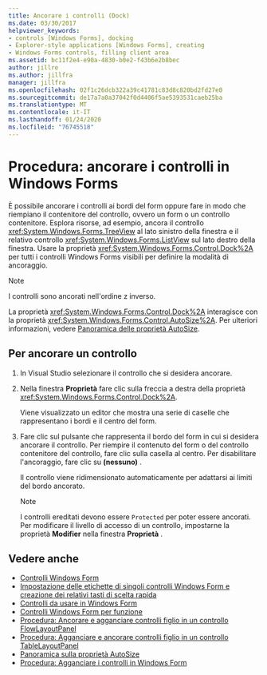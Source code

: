```yaml
---
title: Ancorare i controlli (Dock)
ms.date: 03/30/2017
helpviewer_keywords:
- controls [Windows Forms], docking
- Explorer-style applications [Windows Forms], creating
- Windows Forms controls, filling client area
ms.assetid: bc11f2e4-e90a-4830-b0e2-f43b6e2b8bec
author: jillre
ms.author: jillfra
manager: jillfra
ms.openlocfilehash: 02f1c26dcb322a39c41781c83d8c820bd2fd27e0
ms.sourcegitcommit: de17a7a0a37042f0d4406f5ae5393531caeb25ba
ms.translationtype: MT
ms.contentlocale: it-IT
ms.lasthandoff: 01/24/2020
ms.locfileid: "76745518"
---
```

# <a name="how-to-dock-controls-on-windows-forms"></a>Procedura: ancorare i controlli in Windows Forms

È possibile ancorare i controlli ai bordi del form oppure fare in modo che riempiano il contenitore del controllo, ovvero un form o un controllo contenitore. Esplora risorse, ad esempio, ancora il controllo <xref:System.Windows.Forms.TreeView> al lato sinistro della finestra e il relativo controllo <xref:System.Windows.Forms.ListView> sul lato destro della finestra. Usare la proprietà <xref:System.Windows.Forms.Control.Dock%2A> per tutti i controlli Windows Forms visibili per definire la modalità di ancoraggio.

> [!NOTE]
> I controlli sono ancorati nell'ordine z inverso.

La proprietà <xref:System.Windows.Forms.Control.Dock%2A> interagisce con la proprietà <xref:System.Windows.Forms.Control.AutoSize%2A>. Per ulteriori informazioni, vedere [Panoramica delle proprietà AutoSize](autosize-property-overview.md).

## <a name="to-dock-a-control"></a>Per ancorare un controllo

1. In Visual Studio selezionare il controllo che si desidera ancorare.

2. Nella finestra **Proprietà** fare clic sulla freccia a destra della proprietà <xref:System.Windows.Forms.Control.Dock%2A>.

   Viene visualizzato un editor che mostra una serie di caselle che rappresentano i bordi e il centro del form.

3. Fare clic sul pulsante che rappresenta il bordo del form in cui si desidera ancorare il controllo. Per riempire il contenuto del form o del controllo contenitore del controllo, fare clic sulla casella al centro. Per disabilitare l'ancoraggio, fare clic su **(nessuno)** .

   Il controllo viene ridimensionato automaticamente per adattarsi ai limiti del bordo ancorato.

   > [!NOTE]
   > I controlli ereditati devono essere `Protected` per poter essere ancorati. Per modificare il livello di accesso di un controllo, impostarne la proprietà **Modifier** nella finestra **Proprietà** .

## <a name="see-also"></a>Vedere anche

- [Controlli Windows Form](index.md)
- [Impostazione delle etichette di singoli controlli Windows Form e creazione dei relativi tasti di scelta rapida](labeling-individual-windows-forms-controls-and-providing-shortcuts-to-them.md)
- [Controlli da usare in Windows Form](controls-to-use-on-windows-forms.md)
- [Controlli Windows Form per funzione](windows-forms-controls-by-function.md)
- [Procedura: Ancorare e agganciare controlli figlio in un controllo FlowLayoutPanel](how-to-anchor-and-dock-child-controls-in-a-flowlayoutpanel-control.md)
- [Procedura: Agganciare e ancorare controlli figlio in un controllo TableLayoutPanel](how-to-anchor-and-dock-child-controls-in-a-tablelayoutpanel-control.md)
- [Panoramica sulla proprietà AutoSize](autosize-property-overview.md)
- [Procedura: Agganciare i controlli in Windows Form](how-to-anchor-controls-on-windows-forms.md)
